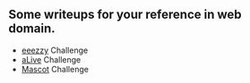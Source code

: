 ## Some writeups for your reference in web domain.

* [eeezzy](http://klsgit-wgcs.github.io/VishwaCTF-2023/writeups/web/eeezzy) Challenge
* [aLive](http://klsgit-wgcs.github.io/VishwaCTF-2023/writeups/web/aLive) Challenge
* [Mascot](http://klsgit-wgcs.github.io/VishwaCTF-2023/writeups/web/Mascot) Challenge
